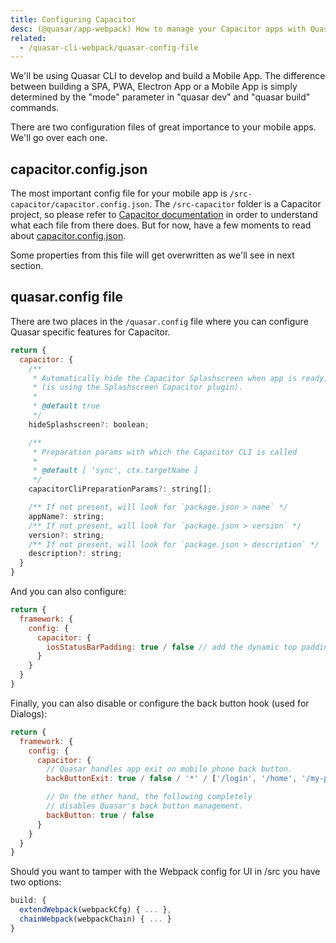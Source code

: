 ```yaml
---
title: Configuring Capacitor
desc: (@quasar/app-webpack) How to manage your Capacitor apps with Quasar CLI.
related:
  - /quasar-cli-webpack/quasar-config-file
---
```


We'll be using Quasar CLI to develop and build a Mobile App. The difference between building a SPA, PWA, Electron App or a Mobile App is simply determined by the "mode" parameter in "quasar dev" and "quasar build" commands.

There are two configuration files of great importance to your mobile apps. We'll go over each one.

## capacitor.config.json

The most important config file for your mobile app is `/src-capacitor/capacitor.config.json`. The `/src-capacitor` folder is a Capacitor project, so please refer to [Capacitor documentation](https://capacitor.ionicframework.com) in order to understand what each file from there does. But for now, have a few moments to read about [capacitor.config.json](https://capacitor.ionicframework.com/docs/basics/configuring-your-app/).

Some properties from this file will get overwritten as we'll see in next section.

## quasar.config file

There are two places in the `/quasar.config` file where you can configure Quasar specific features for Capacitor.

```js /quasar.config file
return {
  capacitor: {
    /**
     * Automatically hide the Capacitor Splashscreen when app is ready,
     * (is using the Splashscreen Capacitor plugin).
     *
     * @default true
     */
    hideSplashscreen?: boolean;

    /**
     * Preparation params with which the Capacitor CLI is called
     *
     * @default [ 'sync', ctx.targetName ]
     */
    capacitorCliPreparationParams?: string[];

    /** If not present, will look for `package.json > name` */
    appName?: string;
    /** If not present, will look for `package.json > version` */
    version?: string;
    /** If not present, will look for `package.json > description` */
    description?: string;
  }
}
```

And you can also configure:

```js /quasar.config file
return {
  framework: {
    config: {
      capacitor: {
        iosStatusBarPadding: true / false // add the dynamic top padding on iOS mobile devices
      }
    }
  }
}
```

Finally, you can also disable or configure the back button hook (used for Dialogs):

```js /quasar.config file
return {
  framework: {
    config: {
      capacitor: {
        // Quasar handles app exit on mobile phone back button.
        backButtonExit: true / false / '*' / ['/login', '/home', '/my-page'],

        // On the other hand, the following completely
        // disables Quasar's back button management.
        backButton: true / false
      }
    }
  }
}
```

Should you want to tamper with the Webpack config for UI in /src you have two options:

```js /quasar.config file
build: {
  extendWebpack(webpackCfg) { ... },
  chainWebpack(webpackChain) { ... }
}
```
